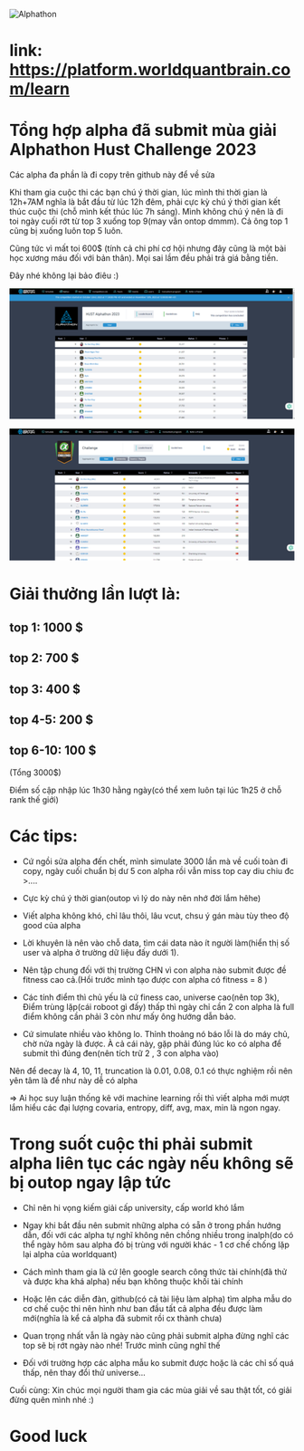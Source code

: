 ![Alphathon](https://www.worldquant.com/wp-content/uploads/2023/03/IQC-Logo-for-Press-Release_1660x1072.png)

# link: https://platform.worldquantbrain.com/learn

# Tổng hợp alpha đã submit mùa giải Alphathon Hust Challenge 2023

Các alpha đa phần là đi copy trên github này để về sửa


Khi tham gia cuộc thi các bạn chú ý thời gian, lúc mình thi thời gian là 12h+7AM nghĩa là bắt đầu từ lúc 12h đêm, phải cực kỳ chú ý thời gian kết thúc cuộc thi (chỗ mình kết thúc lúc 7h sáng). Mình không chú ý nên là đi toi ngày cuối rớt từ top 3 xuống top 9(may vẫn ontop dmmm). Cả ông top 1 cũng bị xuống luôn top 5 luôn. 

Cũng tức vì mất toi 600$ (tính cả chi phí cơ hội nhưng đây cũng là một bài học xương máu đối với bản thân). Mọi sai lầm đều phải trả giá bằng tiền. 

Đây nhé không lại bảo điêu :)

![Đây nhé không lại bảo điêu :)](top.png)

![Lỡ hôm cuối này giải thế giới điểm vẫn tăng](world.png)


# Giải thưởng lần lượt là:

## top 1: 1000 $
## top 2: 700 $
## top 3: 400 $
## top 4-5: 200 $
## top 6-10: 100 $ 

(Tổng 3000$)

Điểm số cập nhập lúc 1h30 hằng ngày(có thể xem luôn tại lúc 1h25 ở chỗ rank thế giới)

# Các tips:

- Cứ ngồi sửa alpha đến chết, mình simulate 3000 lần mà về cuối toàn đi copy, ngày cuối chuẩn bị dư 5 con alpha rồi vẫn miss top cay diu chiu đc >....

- Cực kỳ chú ý thời gian(outop vì lý do này nên nhớ đời lắm hêhe)

- Viết alpha không khó, chỉ lâu thôi, lâu vcut, chsu ý gán màu tùy theo độ good của alpha

- Lời khuyên là nên vào chỗ data, tìm cái data nào ít người làm(hiển thị số user và alpha ở trường dữ liệu đấy dưới 1). 

- Nên tập chung đối với thị trường CHN vì con alpha nào submit được đề fitness cao cả.(Hồi trước mình tạo được con alpha có fitness = 8 )

- Các tính điểm thì chủ yếu là cứ finess cao, universe cao(nên top 3k), Điểm trùng lặp(cái roboot gì đấy) thấp thì ngày chỉ cần 2 con alpha là full điểm không cần phải 3 còn như mấy ông hướng dẫn bảo.

- Cứ simulate nhiều vào không lo. Thỉnh thoảng nó báo lỗi là do máy chủ, chờ nửa ngày là được. À cả cái này, gặp phải đúng lúc ko có alpha để submit thì đúng đen(nên tích trữ 2 , 3 con alpha vào)


Nên để decay là 4, 10, 11, truncation là 0.01, 0.08, 0.1 có thực nghiệm rồi nên yên tâm là để như này dễ có alpha

$\Rightarrow$ Ai học suy luận thống kê với machine learning rồi thì viết alpha mới mượt lắm hiểu các đại lượng covaria, entropy, diff, avg, max, min là ngon ngay.




# Trong suốt cuộc thi phải submit alpha liên tục các ngày nếu không sẽ bị outop ngay lập tức

- Chỉ nên hi vọng kiếm giải cấp university, cấp world khó lắm

- Ngay khi bắt đầu nên submit những alpha có sẵn ở trong phần hướng dẫn, đối với các alpha tự nghĩ không nên chồng nhiều trong inalph(do có thể ngày hôm sau alpha đó bị trùng với người khác - 1 cơ chế chống lặp lại alpha của worldquant) 

- Cách mình tham gia là cứ lên google search công thức tài chính(đã thử và được kha khá alpha) nếu bạn không thuộc khối tài chính

- Hoặc lên các diễn đàn, github(có cả tài liệu làm alpha) tìm alpha mẫu do cơ chế cuộc thi nên hình như ban đầu tất cả alpha đều được làm mới(nghĩa là kể cả alpha đã submit rồi cx thành chưa)

- Quan trọng nhất vẫn là ngày nào cũng phải submit alpha đừng nghĩ các top sẽ bị rớt ngày nào nhé! Trước mình cũng nghĩ thế

- Đối với trường hợp các alpha mẫu ko submit được hoặc là các chỉ số quá thấp, nên thay đổi thử universe...

Cuối cùng:  Xin chúc mọi người tham gia các mùa giải về sau thật tốt, có giải đừng quên mình nhé :)

# Good luck 
